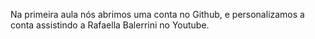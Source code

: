  Na primeira aula nós abrimos uma conta no Github, e personalizamos a conta assistindo a Rafaella Balerrini no Youtube.
 

